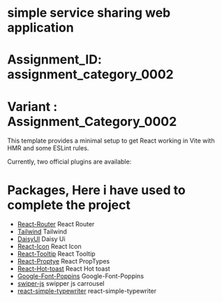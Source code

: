 # simple service sharing web application
# Assignment_ID: assignment_category_0002
# Variant : Assignment_Category_0002


This template provides a minimal setup to get React working in Vite with HMR and some ESLint rules.

Currently, two official plugins are available:
# Packages, Here i have used to complete the project

- [React-Router](https://reactrouter.com/en/main) React Router
- [Tailwind](https://tailwindcss.com/) Tailwind
- [DaisyUI](https://daisyui.com/docs/install/) Daisy Ui
- [React-Icon](https://daisyui.com/docs/install/) React Icon
- [React-Tooltip](https://react-tooltip.com/docs/getting-started) React Tooltip
- [React-Proptye](https://www.npmjs.com/package/prop-types) React PropTypes
- [React-Hot-toast](https://react-hot-toast.com/) React Hot toast 
- [Google-Font-Poppins]() Google-Font-Poppins
- [swiper-js](https://swiperjs.com/get-started) swipper js carrousel
- [react-simple-typewriter](https://www.npmjs.com/package/react-simple-typewriter) react-simple-typewriter
